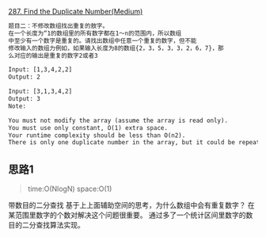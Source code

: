 [287. Find the Duplicate Number(Medium)](https://leetcode.com/problems/find-the-duplicate-number/)

```html
题目二：不修改数组找出重复的敖字。
在一个长度为“1的数组里的所有数字都在1～n的范围内，所以数组
中至少有一个数字是重复的。请找出数组中任意一个重复的数字，但不能
修改输入的数组力例如，如果输入长度为8的数组{2，3，5，3，3，2，6，7}，那
么对应的输出是重复的数字2或者3
```


```html
Input: [1,3,4,2,2]
Output: 2

Input: [3,1,3,4,2]
Output: 3
Note:

You must not modify the array (assume the array is read only).
You must use only constant, O(1) extra space.
Your runtime complexity should be less than O(n2).
There is only one duplicate number in the array, but it could be repeated more than once.
```

## 思路1
> time:O(NlogN) space:O(1)

带数目的二分查找
基于上上面辅助空间的思考，为什么数组中会有重复数字？
在某范围里数字的个数对解决这个问题很重要。
通过多了一个统计区间里数字的数目的二分查找算法实现。

